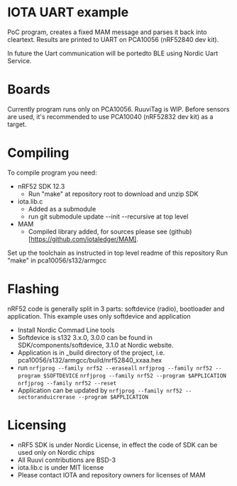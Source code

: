 # IOTA UART example
PoC program, creates a fixed MAM message and parses it back into cleartext.
Results are printed to UART on PCA10056 (nRF52840 dev kit). 

In future the Uart communication will be portedto BLE using Nordic Uart Service.

# Boards
Currently program runs only on PCA10056.
RuuviTag is WIP. Before sensors are used, it's recommended to 
use PCA10040 (nRF52832 dev kit) as a target. 

# Compiling
To compile program you need:
 * nRF52 SDK 12.3
   - Run "make" at repository root to download and unzip SDK
 * iota.lib.c
   - Added as a submodule
   - run git submodule update --init --recursive at top level
 * MAM
   - Compiled library added, for sources please see (github)[https://github.com/iotaledger/MAM].

Set up the toolchain as instructed in top level readme of this repository
Run "make" in pca10056/s132/armgcc

# Flashing
nRF52 code is generally split in 3 parts: softdevice (radio), bootloader and application. This example uses only softdevice and application
 * Install Nordic Commad Line tools
 * Softdevice is s132 3.x.0, 3.0.0 can be found in SDK/components/softdevice, 3.1.0 at Nordic website.
 * Application is in _build directory of the project, i.e. pca10056/s132/armgcc/build/nrf52840_xxaa.hex
 * run `nrfjprog --family nrf52 --eraseall` `nrfjprog --family nrf52 --program $SOFTDEVICE` `nrfjprog --family nrf52 --program $APPLICATION` `nrfjprog --family nrf52 --reset`
 * Application can be updated by `nrfjprog --family nrf52 --sectoranduicrerase --program $APPLICATION`

# Licensing
  * nRF5 SDK is under Nordic License, in effect the code of SDK can be used only on Nordic chips
  * All Ruuvi contributions are BSD-3
  * iota.lib.c is under MIT license
  * Please contact IOTA and repository owners for licenses of MAM
  


